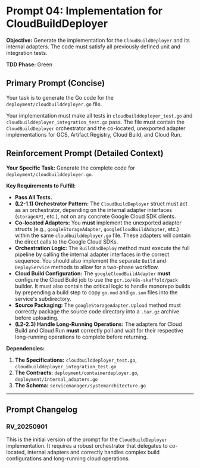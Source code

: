 # **Prompt 04: Implementation for CloudBuildDeployer**

**Objective:** Generate the implementation for the `CloudBuildDeployer` and its internal adapters. The code must satisfy all previously defined unit and integration tests.

**TDD Phase:** Green

## **Primary Prompt (Concise)**

Your task is to generate the Go code for the `deployment/cloudbuilddeployer.go` file.

Your implementation must make all tests in `cloudbuilddeployer_test.go` and `cloudbuilddeployer_integration_test.go` pass. The file must contain the `CloudBuildDeployer` orchestrator and the co-located, unexported adapter implementations for GCS, Artifact Registry, Cloud Build, and Cloud Run.

## **Reinforcement Prompt (Detailed Context)**

**Your Specific Task:** Generate the complete code for `deployment/cloudbuilddeployer.go`.

**Key Requirements to Fulfill:**

* **Pass All Tests.**
* **(L2-1.1) Orchestrator Pattern:** The `CloudBuildDeployer` struct must act as an orchestrator, depending on the internal adapter interfaces (`storageAPI`, etc.), not on any concrete Google Cloud SDK clients.
* **Co-located Adapters:** You **must** implement the unexported adapter structs (e.g., `googleStorageAdapter`, `googleCloudBuildAdapter`, etc.) within the same `cloudbuilddeployer.go` file. These adapters will contain the direct calls to the Google Cloud SDKs.
* **Orchestration Logic:** The `BuildAndDeploy` method must execute the full pipeline by calling the internal adapter interfaces in the correct sequence. You should also implement the separate `Build` and `DeployService` methods to allow for a two-phase workflow.
* **Cloud Build Configuration:** The `googleCloudBuildAdapter` **must** configure the Cloud Build job to use the `gcr.io/k8s-skaffold/pack` builder. It must also contain the critical logic to handle monorepo builds by prepending a build step to copy `go.mod` and `go.sum` files into the service's subdirectory.
* **Source Packaging:** The `googleStorageAdapter.Upload` method must correctly package the source code directory into a `.tar.gz` archive before uploading.
* **(L2-2.3) Handle Long-Running Operations:** The adapters for Cloud Build and Cloud Run **must** correctly poll and wait for their respective long-running operations to complete before returning.

**Dependencies:**

1.  **The Specifications:** `cloudbuilddeployer_test.go`, `cloudbuilddeployer_integration_test.go`
2.  **The Contracts:** `deployment/containerdeployer.go`, `deployment/internal_adapters.go`
3.  **The Schema:** `servicemanager/systemarchitecture.go`

---

## Prompt Changelog

### RV_20250901

This is the initial version of the prompt for the `CloudBuildDeployer` implementation. It requires a robust orchestrator that delegates to co-located, internal adapters and correctly handles complex build configurations and long-running cloud operations.